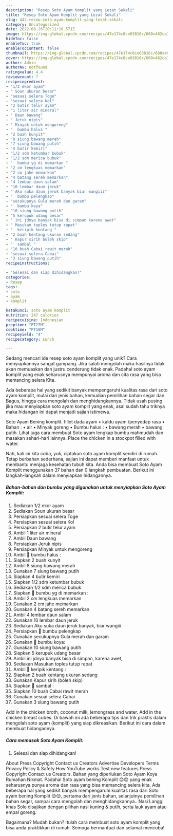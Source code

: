 ```yaml
---
description: "Resep Soto Ayam Komplit yang Lezat Sekali"
title: "Resep Soto Ayam Komplit yang Lezat Sekali"
slug: 442-resep-soto-ayam-komplit-yang-lezat-sekali
category: Uncategorized
date: 2022-08-26T20:11:18.571Z
image: https://img-global.cpcdn.com/recipes/47e174c8ce03816c/680x482cq70/soto-ayam-komplit-foto-resep-utama.jpg
hideToc: false
enableToc: true
enableTocContent: false
thumbnail: https://img-global.cpcdn.com/recipes/47e174c8ce03816c/680x482cq70/soto-ayam-komplit-foto-resep-utama.jpg
cover: https://img-global.cpcdn.com/recipes/47e174c8ce03816c/680x482cq70/soto-ayam-komplit-foto-resep-utama.jpg
author: Admin
authorAv: notfound
ratingvalue: 4.4
reviewcount: 7
recipeingredient:
- "1/2 ekor ayam"
- " Soun ukuran besar"
- "sesuai selera Toge"
- "sesuai selera Kol"
- "2 butir telur ayam"
- "1 liter air mineral"
- " Daun bawang"
- " Jeruk nipis"
- " Minyak untuk mengoreng"
- "  bumbu halus "
- "2 buah kunyit"
- "8 siung bawang merah"
- "7 siung bawang putih"
- "4 butir kemiri"
- "1/2 sdm ketumbar bubuk"
- "1/2 sdm merica bubuk"
- "  bumbu yg di memarkan "
- "2 cm lengkuas memarkan"
- "2 cm jahe memarkan"
- "4 batang sereh memarkan"
- "4 lembar daun salam"
- "10 lembar daun jeruk"
- " Aku suka daun jeruk banyak biar wangiii"
- "  bumbu pelengkap"
- "secukupnya Gula merah dan garam"
- "  bumbu koya"
- "10 siung bawang putih"
- "5 kerupuk udang besar"
- " ini jdnya banyak bisa di simpan karena awet"
- " Masukan toples tutup rapat"
- "  keripik kentang "
- "2 buah kentang ukuran sedang"
- " Kapur sirih boleh skip"
- "  sambal "
- "10 buah Cabai rawit merah"
- "sesuai selera Cabai"
- "3 siung bawang putih"
recipeinstructions:

- "Selesai dan siap dihidangkan!"
categories:
- Resep
tags:
- soto
- ayam
- komplit

katakunci: soto ayam komplit 
nutrition: 247 calories
recipecuisine: Indonesian
preptime: "PT27M"
cooktime: "PT58M"
recipeyield: "4"
recipecategory: Lunch

---
```





Sedang mencari ide resep soto ayam komplit yang unik? Cara menyiapkannya sangat gampang. Jika salah mengolah maka hasilnya tidak akan memuaskan dan justru cenderung tidak enak. Padahal soto ayam komplit yang enak seharusnya mempunyai aroma dan cita rasa yang bisa memancing selera Kita.





Ada beberapa hal yang sedikit banyak mempengaruhi kualitas rasa dari soto ayam komplit, mulai dari jenis bahan, kemudian pemilihan bahan segar dan Bagus, hingga cara mengolah dan menghidangkannya. Tidak usah pusing jika mau menyiapkan soto ayam komplit yang enak,      asal sudah tahu triknya maka hidangan ini dapat menjadi sajian istimewa.














Soto Ayam Bening komplit. fillet dada ayam • kaldu ayam /penyedap rasa • Bahan : • air • Minyak goreng • Bumbu halus : • bawang merah • bawang putih. Lihat juga cara membuat Soto ayam lengkap bumbu mahmudah dan masakan sehari-hari lainnya. Place the chicken in a stockpot filled with water.






Nah, kali ini kita coba, yuk, ciptakan soto ayam komplit sendiri di rumah. Tetap berbahan sederhana, sajian ini dapat memberi manfaat untuk membantu menjaga kesehatan tubuh kita. Anda bisa membuat Soto Ayam Komplit menggunakan 37 bahan dan 0 langkah pembuatan. Berikut ini langkah-langkah dalam menyiapkan hidangannya.

<!--inarticleads1-->

##### Bahan-bahan dan bumbu yang digunakan untuk menyiapkan Soto Ayam Komplit:

1. Sediakan 1/2 ekor ayam
1. Sediakan  Soun ukuran besar
1. Persiapkan sesuai selera Toge
1. Persiapkan sesuai selera Kol
1. Persiapkan 2 butir telur ayam
1. Ambil 1 liter air mineral
1. Ambil  Daun bawang
1. Persiapkan  Jeruk nipis
1. Persiapkan  Minyak untuk mengoreng
1. Ambil  🐣 bumbu halus :
1. Siapkan 2 buah kunyit
1. Ambil 8 siung bawang merah
1. Gunakan 7 siung bawang putih
1. Siapkan 4 butir kemiri
1. Siapkan 1/2 sdm ketumbar bubuk
1. Sediakan 1/2 sdm merica bubuk
1. Siapkan  🐣 bumbu yg di memarkan :
1. Ambil 2 cm lengkuas memarkan
1. Gunakan 2 cm jahe memarkan
1. Gunakan 4 batang sereh memarkan
1. Ambil 4 lembar daun salam
1. Gunakan 10 lembar daun jeruk
1. Sediakan  Aku suka daun jeruk banyak, biar wangiii
1. Persiapkan  🐣 bumbu pelengkap
1. Gunakan secukupnya Gula merah dan garam
1. Gunakan  🐣 bumbu koya:
1. Gunakan 10 siung bawang putih
1. Siapkan 5 kerupuk udang besar
1. Ambil  ini jdnya banyak bisa di simpan, karena awet,
1. Sediakan  Masukan toples tutup rapat
1. Ambil  🐣 keripik kentang :
1. Siapkan 2 buah kentang ukuran sedang
1. Gunakan  Kapur sirih (boleh skip)
1. Siapkan  🐣 sambal :
1. Siapkan 10 buah Cabai rawit merah
1. Gunakan sesuai selera Cabai
1. Gunakan 3 siung bawang putih


Add in the chicken broth, coconut milk, lemongrass and water. Add in the chicken breast cubes. Di bawah ini ada beberapa tips dan trik praktis dalam mengolah soto ayam (komplit) yang siap dikreasikan. Berikut ini cara dalam membuat hidangannya. 

<!--inarticleads2-->

##### Cara memasak Soto Ayam Komplit:


1. Selesai dan siap dihidangkan!

About Press Copyright Contact us Creators Advertise Developers Terms Privacy Policy &amp; Safety How YouTube works Test new features Press Copyright Contact us Creators. Bahan yang diperlukan Soto Ayam Koya Rumahan Nikmat. Padahal Soto ayam bening Komplit 😊😊 yang enak seharusnya punya aroma dan rasa yang bisa memancing selera kita. Ada beberapa hal yang sedikit banyak mempengaruhi kualitas rasa dari Soto ayam bening Komplit 😊😊, pertama dari jenis bahan, selanjutnya pemilihan bahan segar, sampai cara mengolah dan menghidangkannya.. Nasi Langgi khas Solo disajikan dengan pilihan nasi kuning &amp; putih, serta lauk ayam atau empal goreng. 

Bagaimana? Mudah bukan? Itulah cara membuat soto ayam komplit yang bisa anda praktikkan di rumah. Semoga bermanfaat dan selamat mencoba!
